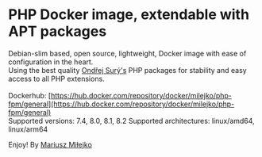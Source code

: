 PHP Docker image, extendable with APT packages
==============================================

Debian-slim based, open source, lightweight, Docker image with ease of configuration in the heart.  
Using the best quality [Ondřej Surý's](https://github.com/oerdnj) PHP packages for stability and easy access to all PHP extensions.<br>
<br>
Dockerhub: [https://hub.docker.com/repository/docker/milejko/php-fpm/general](https://hub.docker.com/repository/docker/milejko/php-fpm/general)<br>
Supported versions: 7.4, 8.0, 8.1, 8.2
Supported architectures: linux/amd64, linux/arm64

Enjoy! By [Mariusz Miłejko](https://github.com/milejko)
